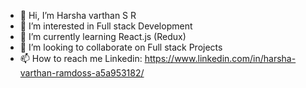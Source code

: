 - 👋 Hi, I’m Harsha varthan S R
- 👀 I’m interested in Full stack Development
- 🌱 I’m currently learning React.js (Redux)
- 💞️ I’m looking to collaborate on Full stack Projects
- 📫 How to reach me Linkedin:  https://www.linkedin.com/in/harsha-varthan-ramdoss-a5a953182/

<!---
Harshavarthan07/Harshavarthan07 is a ✨ special ✨ repository because its `README.md` (this file) appears on your GitHub profile.
You can click the Preview link to take a look at your changes.
--->
